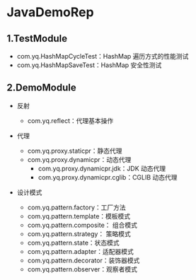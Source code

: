 # JavaDemoRep
## 1.TestModule

* com.yq.HashMapCycleTest：HashMap 遍历方式的性能测试
* com.yq.HashMapSaveTest：HashMap 安全性测试



## 2.DemoModule

* 反射
  * com.yq.reflect：代理基本操作

* 代理
  * com.yq.proxy.staticpr：静态代理
  * com.yq.proxy.dynamicpr：动态代理
    * com.yq.proxy.dynamicpr.jdk：JDK 动态代理
    * com.yq.proxy.dynamicpr.cglib：CGLIB 动态代理

* 设计模式
  * com.yq.pattern.factory：工厂方法
  * com.yq.pattern.template：模板模式
  * com.yq.pattern.composite： 组合模式
  * com.yq.pattern.strategy： 策略模式
  * com.yq.pattern.state：状态模式
  * com.yq.pattern.adapter：适配器模式
  * com.yq.pattern.decorator：装饰器模式
  * com.yq.pattern.observer：观察者模式